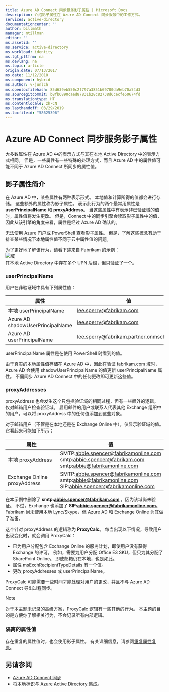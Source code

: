 ```yaml
---
title: Azure AD Connect 同步服务影子属性 | Microsoft Docs
description: 介绍影子属性在 Azure AD Connect 同步服务中的工作方式。
services: active-directory
documentationcenter: ''
author: billmath
manager: mtillman
editor: ''
ms.assetid: ''
ms.service: active-directory
ms.workload: identity
ms.tgt_pltfrm: na
ms.devlang: na
ms.topic: article
origin.date: 07/13/2017
ms.date: 11/12/2018
ms.component: hybrid
ms.author: v-junlch
ms.openlocfilehash: 85d639eb550c2f797a3851b69700da9eb70a54d3
ms.sourcegitcommit: b8fb6890caed87831b28c82738d6cecfe50674fd
ms.translationtype: HT
ms.contentlocale: zh-CN
ms.lasthandoff: 03/29/2019
ms.locfileid: "58625396"
---
```

# <a name="azure-ad-connect-sync-service-shadow-attributes"></a>Azure AD Connect 同步服务影子属性
大多数属性在 Azure AD 中的表示方式与其在本地 Active Directory 中的表示方式相同。 但是，一些属性有一些特殊的处理方式，而且 Azure AD 中的属性值可能不同于 Azure AD Connect 所同步的属性值。

## <a name="introducing-shadow-attributes"></a>影子属性简介
在 Azure AD 中，某些属性有两种表示形式。 本地值和计算所得的值都会进行存储。 这些额外的属性称为影子属性。 表示此行为的两个最常用属性是 **userPrincipalName** 和 **proxyAddress**。 当这些属性中有表示非已验证域的值时，属性值将发生更改。 但是，Connect 中的同步引擎会读取影子属性中的值，因此从该引擎的角度来看，属性是经过 Azure AD 确认的。

无法使用 Azure 门户或 PowerShell 查看影子属性。 但是，了解这些概念有助于排查某些情况下本地属性值不同于云中属性值的问题。

为了更好地了解该行为，请看下述来自 Fabrikam 的示例：  
![域](./media/how-to-connect-syncservice-shadow-attributes/domains.png)  
其本地 Active Directory 中存在多个 UPN 后缀，但只验证了一个。

### <a name="userprincipalname"></a>userPrincipalName
用户在非验证域中具有下列属性值：


|            属性             |                  值                   |
|----------------------------------|------------------------------------------|
|  本地 userPrincipalName   |         lee.sperry@fabrikam.com          |
| Azure AD shadowUserPrincipalName |         lee.sperry@fabrikam.com          |
|    Azure AD userPrincipalName    | lee.sperry@fabrikam.partner.onmschina.cn |

userPrincipalName 属性是在使用 PowerShell 时看到的值。

由于真实的本地属性值存储在 Azure AD 中，因此在验证 fabrikam.com 域时，Azure AD 会使用 shadowUserPrincipalName 的值更新 userPrincipalName 属性。 不需同步 Azure AD Connect 中的任何更改即可更新这些值。

### <a name="proxyaddresses"></a>proxyAddresses
proxyAddress 也会发生这个只包括验证域的相同过程，但有一些额外的逻辑。 仅对邮箱用户检查验证域。 启用邮件的用户或联系人代表其他 Exchange 组织中的用户，可以将 proxyAddress 中的任何值添加到这些对象。

对于邮箱用户（不管是在本地还是在 Exchange Online 中），仅显示验证域的值。 它看起来可能如下所示：


|           属性            |                                                      值                                                       |
|--------------------------------|------------------------------------------------------------------------------------------------------------------|
|   本地 proxyAddress   |   SMTP:abbie.spencer@fabrikamonline.com</br>smtp:abbie.spencer@fabrikam.com</br>smtp:abbie@fabrikamonline.com    |
| Exchange Online proxyAddress | SMTP:abbie.spencer@fabrikamonline.com</br>smtp:abbie@fabrikamonline.com</br>SIP:abbie.spencer@fabrikamonline.com |

在本示例中删除了 <strong>smtp:abbie.spencer@fabrikam.com</strong> ，因为该域尚未验证。 不过，Exchange 也添加了 <strong>SIP:abbie.spencer@fabrikamonline.com</strong>。 Fabrikam 尚未使用本地 Lync/Skype，但 Azure AD 和 Exchange Online 为其做了准备。

这个针对 proxyAddress 的逻辑称为 **ProxyCalc**。 每当出现以下情况，导致用户出现变化时，就会调用 ProxyCalc：

- 已为用户分配包含 Exchange Online 的服务计划，即使用户没有获得 Exchange 的许可。 例如，需要为用户分配 Office E3 SKU，但只为其分配了 SharePoint Online。 即使邮箱仍在本地，也是如此。
- 属性 msExchRecipientTypeDetails 有一个值。
- 更改 proxyAddresses 或 userPrincipalName。

ProxyCalc 可能需要一些时间才能处理对用户的更改，并且不与 Azure AD Connect 导出过程同步。

> [!NOTE]
> 对于本主题未记录的高级方案，ProxyCalc 逻辑有一些其他的行为。 本主题的目的是方便你了解相关行为，不会记录所有内部逻辑。

### <a name="quarantined-attribute-values"></a>隔离的属性值
存在重复的属性值时，也会使用影子属性。 有关详细信息，请参阅[重复属性复原](how-to-connect-syncservice-duplicate-attribute-resiliency.md)。

## <a name="see-also"></a>另请参阅
- [Azure AD Connect 同步](how-to-connect-sync-whatis.md)
- [将本地标识与 Azure Active Directory 集成](whatis-hybrid-identity.md)。

